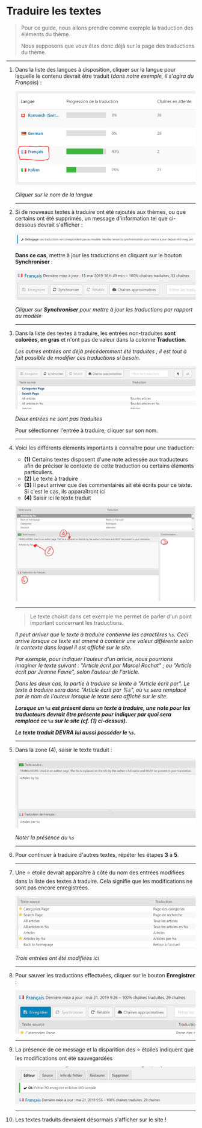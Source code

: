 # Traduire les textes

> Pour ce guide, nous allons prendre comme exemple la traduction des éléments du thème.
>
> Nous supposons que vous êtes donc déjà sur la page des traductions du thème.

---

1. Dans la liste des langues à disposition, cliquer sur la langue pour laquelle le contenu devrait être traduit (*dans notre exemple, il s'agira du Français*) :

    ![](./img/lang-select.png)

    _Cliquer sur le nom de la langue_

    ---

2. Si de nouveaux textes à traduire ont été rajoutés aux thèmes, ou que certains ont été supprimés, un message d'information tel que ci-dessous devrait s'afficher :

    ![](./img/sync-msg.png)

    **Dans ce cas**, mettre à jour les traductions en cliquant sur le bouton **Synchroniser** :

    ![](./img/sync-btn.png)

    _Cliquer sur **Synchroniser** pour mettre à jour les traductions par rapport au modèle_

    ---

3. Dans la liste des textes à traduire, les entrées non-traduites **sont colorées, en gras** et n'ont pas de valeur dans la colonne **Traduction**.

    *Les autres entrées ont déjà précédemment été traduites ; il est tout à fait possible de modifier ces traductions si besoin.*

    ![](./img/untranslated-entries.png)

    _Deux entrées ne sont pas traduites_

    Pour sélectionner l'entrée à traduire, cliquer sur son nom.

    ---

4. Voici les différents éléments importants à connaître pour une traduction:
    - **(1)** Certains textes disposent d'une note adressée aux traducteurs afin de préciser le contexte de cette traduction ou certains éléments particuliers.
    - **(2)** Le texte à traduire
    - **(3)** Il peut arriver que des commentaires ait été écrits pour ce texte. Si c'est le cas, ils apparaîtront ici
    - **(4)** Saisir ici le texte traduit

    ![](./img/translation-screen.jpg)

    ---

    > Le texte choisit dans cet exemple me permet de parler d'un point important concernant les traductions.

    *Il peut arriver que le texte à traduire contienne les caractères `%s`. Ceci arrive lorsque ce texte est amené à contenir une valeur différente selon le contexte dans lequel il est affiché sur le site.*

    *Par exemple, pour indiquer l'auteur d'un article, nous pourrions imaginer le texte suivant : "Article écrit par Marcel Rochat" ; ou "Article écrit par Jeanne Favre", selon l'auteur de l'article.*

    *Dans les deux cas, la partie à traduire se limite à "Article écrit par". Le texte à traduire sera donc "Article écrit par %s", où `%s` sera remplacé par le nom de l'auteur lorsque le texte sera affiché sur le site.*

    ***Lorsque un `%s` est présent dans un texte à traduire, une note pour les traducteurs devrait être présente pour indiquer par quoi sera remplacé ce `%s` sur le site (cf. (1) ci-dessus).***

    ***Le texte traduit DEVRA lui aussi posséder le `%s`.***

    ---

5. Dans la zone (4), saisir le texte traduit :

    ![](./img/placeholder-translation.png)

    _Noter la présence du `%s`_

    ---

6. Pour continuer à traduire d'autres textes, répéter les étapes **3** à **5**.

    ---

7. Une ⭐ étoile devrait apparaître à côté du nom des entrées modifiées dans la liste des textes à traduire. Cela signifie que les modifications ne sont pas encore enregistrées.

    ![](./img/updated-entries.png)

    _Trois entrées ont été modifiées ici_

    ---

8. Pour sauver les traductions effectuées, cliquer sur le bouton **Enregistrer** :

    ![](./img/save-btn.png)

    ---

9. La présence de ce message et la disparition des ⭐ étoiles indiquent que les modifications ont été sauvegardées

    ![](./img/success-msg.png)

    ---

10. Les textes traduits devraient désormais s'afficher sur le site !
